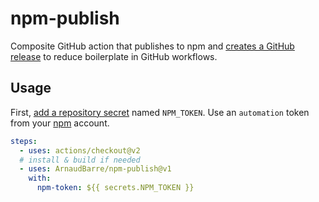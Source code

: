 # npm-publish

Composite GitHub action that publishes to npm and [creates a GitHub release](https://github.com/ArnaudBarre/github-release) to reduce boilerplate in GitHub workflows.

## Usage

First, [add a repository secret](https://docs.github.com/en/actions/security-guides/encrypted-secrets#creating-encrypted-secrets-for-a-repository) named `NPM_TOKEN`. Use an `automation` token from your [npm](https://www.npmjs.com/) account.

```yml
steps:
  - uses: actions/checkout@v2
  # install & build if needed
  - uses: ArnaudBarre/npm-publish@v1
    with:
      npm-token: ${{ secrets.NPM_TOKEN }}
```
